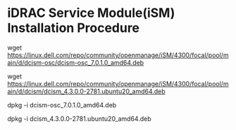 # iDRAC Service Module(iSM) Installation Procedure

wget https://linux.dell.com/repo/community/openmanage/iSM/4300/focal/pool/main/d/dcism-osc/dcism-osc_7.0.1.0_amd64.deb

wget https://linux.dell.com/repo/community/openmanage/iSM/4300/focal/pool/main/d/dcism/dcism_4.3.0.0-2781.ubuntu20_amd64.deb

dpkg -i dcism-osc_7.0.1.0_amd64.deb

dpkg -i dcism_4.3.0.0-2781.ubuntu20_amd64.deb

